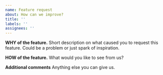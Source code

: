 ```yaml
---
name: Feature request
about: How can we improve?
title: ''
labels: ''
assignees: ''
---
```


**WHY of the feature.**
Short description on what caused you to request this feature. Could be a problem or just spark of inspiration.

**HOW of the feature.**
What would you like to see from us?

**Additional comments**
Anything else you can give us.
